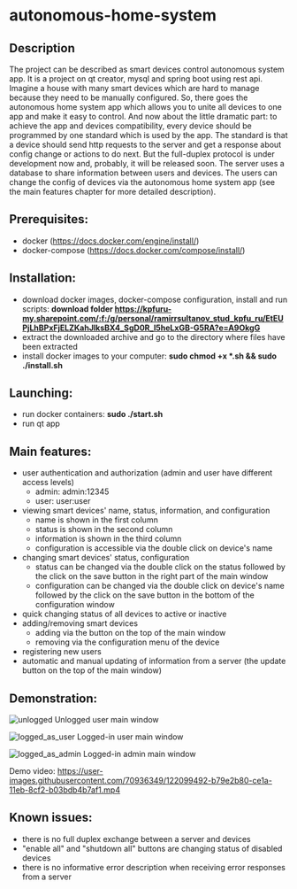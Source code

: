 # autonomous-home-system

## Description
The project can be described as smart devices control autonomous system app.
It is a project on qt creator, mysql and spring boot using rest api.
Imagine a house with many smart devices which are hard to manage because they need to be manually configured. So, there goes the autonomous home system app which allows you to unite all devices to one app and make it easy to control. And now about the little dramatic part: to achieve the app and devices compatibility, every device should be programmed by one standard which is used by the app. The standard is that a device should send http requests to the server and get a response about config change or actions to do next. But the full-duplex protocol is under development now and, probably, it will be released soon. The server uses a database to share information between users and devices. The users can change the config of devices via the autonomous home system app (see the main features chapter for more detailed description). 

## Prerequisites:
- docker (https://docs.docker.com/engine/install/)
- docker-compose (https://docs.docker.com/compose/install/)

## Installation:
- download docker images, docker-compose configuration, install and run scripts: **download folder https://kpfuru-my.sharepoint.com/:f:/g/personal/ramirrsultanov_stud_kpfu_ru/EtEUPjLhBPxFjELZKahJlksBX4_SgD0R_I5heLxGB-G5RA?e=A9OkgG**
- extract the downloaded archive and go to the directory where files have been extracted
- install docker images to your computer: **sudo chmod +x \*.sh && sudo ./install.sh**

## Launching:
- run docker containers: **sudo ./start.sh**
- run qt app

## Main features:
- user authentication and authorization (admin and user have different access levels)
  - admin: admin:12345
  - user: user:user
- viewing smart devices' name, status, information, and configuration
  - name is shown in the first column
  - status is shown in the second column
  - information is shown in the third column
  - configuration is accessible via the double click on device's name
- changing smart devices' status, configuration
  - status can be changed via the double click on the status followed by the click on the save button in the right part of the main window
  - configuration can be changed via the double click on device's name followed by the click on the save button in the bottom of the configuration window
- quick changing status of all devices to active or inactive
- adding/removing smart devices
  - adding via the button on the top of the main window
  - removing via the configuration menu of the device
- registering new users
- automatic and manual updating of information from a server (the update button on the top of the main window)

## Demonstration:
![unlogged](https://user-images.githubusercontent.com/70936349/122098391-75281f00-ce19-11eb-8d63-9447bf5162a9.png) Unlogged user main window

![logged_as_user](https://user-images.githubusercontent.com/70936349/122098407-78230f80-ce19-11eb-8d14-2f05bec32323.png) Logged-in user main window

![logged_as_admin](https://user-images.githubusercontent.com/70936349/122098416-7a856980-ce19-11eb-9a8e-4bb7d9ed6c7b.png) Logged-in admin main window

Demo video: https://user-images.githubusercontent.com/70936349/122099492-b79e2b80-ce1a-11eb-8cf2-b03bdb4b7af1.mp4

## Known issues:
- there is no full duplex exchange between a server and devices
- "enable all" and "shutdown all" buttons are changing status of disabled devices
- there is no informative error description when receiving error responses from a server
